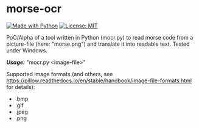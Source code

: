 # morse-ocr
[![Made with Python](https://img.shields.io/badge/Made%20with-Python-blue.svg)](https://www.python.org/)
[![License: MIT](https://img.shields.io/badge/License-MIT-red.svg)](https://opensource.org/licenses/MIT)

PoC/Alpha of a tool written in Python (mocr.py) to read morse code from a picture-file (here: "morse.png") and translate it into readable text. Tested under Windows.

***Usage:*** "mocr.py \<image-file>"

Supported image formats (and others, see https://pillow.readthedocs.io/en/stable/handbook/image-file-formats.html for details):
* .bmp
* .gif
* .jpeg
* .png
